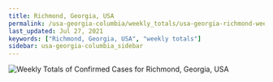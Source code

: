 ```yaml
---
title: Richmond, Georgia, USA
permalink: /usa-georgia-columbia/weekly_totals/usa-georgia-richmond-weekly_totals.html
last_updated: Jul 27, 2021
keywords: ["Richmond, Georgia, USA", "weekly totals"]
sidebar: usa-georgia-columbia_sidebar
---
```


![Weekly Totals of Confirmed Cases for Richmond, Georgia, USA](/covid_tracker/images/graphs/usa-georgia-richmond-weekly_totals_graph.png)
